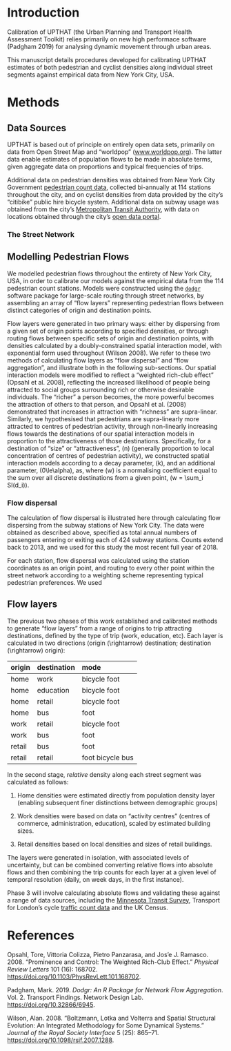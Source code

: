 <!-- README.md is generated from README.Rmd. Please edit that file -->

# Introduction

Calibration of UPTHAT (the Urban Planning and Transport Health
Assessment Toolkit) relies primarily on new high performace software
(Padgham 2019) for analysing dynamic movement through urban areas.

This manuscript details procedures developed for calibrating UPTHAT
estimates of both pedestrian and cyclist densities along individual
street segments against empirical data from New York City, USA.

# Methods

## Data Sources

UPTHAT is based out of principle on entirely open data sets, primarily
on data from Open Street Map and “worldpop” (www.worldpop.org). The
latter data enable estimates of population flows to be made in absolute
terms, given aggregate data on proportions and typical frequencies of
trips.

Additional data on pedestrian densities was obtained from New York City
Government [pedestrian count
data](https://www1.nyc.gov/html/dot/html/about/datafeeds.shtml#Pedestrians),
collected bi-annually at 114 stations throughout the city, and on
cyclist densities from data provided by the city’s “citibike” public
hire bicycle system. Additional data on subway usage was obtained from
the city’s [Metropolitan Transit
Authority](http://web.mta.info/nyct/facts/ridership/ridership_sub_annual.htm),
with data on locations obtained through the city’s [open data
portal](https://data.cityofnewyork.us/Transportation/Subway-Stations/arq3-7z49).

### The Street Network

## Modelling Pedestrian Flows

We modelled pedestrian flows throughout the entirety of New York City,
USA, in order to calibrate our models against the empirical data from
the 114 pedestrian count stations. Models were constructed using the
[`dodgr`](https://github.com/atfutures/dodgr) software package for
large-scale routing through street networks, by assembling an array of
“flow layers” representing pedestrian flows between distinct
categories of origin and destination points.

Flow layers were generated in two primary ways: either by dispersing
from a given set of origin points according to specified densities, or
through routing flows between specific sets of origin and destination
points, with densities calculated by a doubly-constrained spatial
interaction model, with exponential form used throughout (Wilson 2008).
We refer to these two methods of calculating flow layers as “flow
dispersal” and “flow aggregation”, and illustrate both in the following
sub-sections. Our spatial interaction models were modified to reflect a
“weighted rich-club effect” (Opsahl et al. 2008), reflecting the
increased likelihood of people being attracted to social groups
surrounding rich or otherwise desirable individuals. The “richer” a
person becomes, the more powerful becomes the attraction of others to
that person, and Opsahl et al. (2008) demonstrated that increases in
attraction with “richness” are supra-linear. Similarly, we hypothesised
that pedestrians are supra-linearly more attracted to centres of
pedestrian activity, through non-linearly increasing flows towards the
destinations of our spatial interaction models in proportion to the
attractiveness of those destinations. Specifically, for a destination of
“size” or “attractiveness”, \(n\) (generally proportion to local
concentration of centres of pedestrian activity), we constructed spatial
interaction models according to a decay parameter, \(k\), and an
additional parameter, \(0\le\alpha\), as,  where \(w\) is a normalising
coefficient equal to the sum over all discrete destinations from a given
point, \(w = \sum_i SI(d_i)\).

### Flow dispersal

The calculation of flow dispersal is illustrated here through
calculating flow dispersing from the subway stations of New York City.
The data were obtained as described above, specified as total annual
numbers of passengers entering or exiting each of 424 subway stations.
Counts extend back to 2013, and we used for this study the most recent
full year of 2018.

For each station, flow dispersal was calculated using the station
coordinates as an origin point, and routing to every other point within
the street network according to a weighting scheme representing typical
pedestrian preferences. We used

## Flow layers

The previous two phases of this work established and calibrated methods
to generate “flow layers” from a range of origins to trip attracting
destinations, defined by the type of trip (work, education, etc). Each
layer is calculated in two directions (origin \(\rightarrow\)
destination; destination \(\rightarrow\) origin):

| origin | destination | mode             |
| :----- | :---------- | :--------------- |
| home   | work        | bicycle foot     |
| home   | education   | bicycle foot     |
| home   | retail      | bicycle foot     |
| home   | bus         | foot             |
| work   | retail      | bicycle foot     |
| work   | bus         | foot             |
| retail | bus         | foot             |
| retail | retail      | foot bicycle bus |

In the second stage, *relative* density along each street segment was
calculated as follows:

1.  Home densities were estimated directly from population density layer
    (enabling subsequent finer distinctions between demographic groups)

2.  Work densities were based on data on “activity centres” (centres of
    commerce, administration, education), scaled by estimated building
    sizes.

<!-- I don't think we've don this yet... (RL) -->

<!-- (including floor areas times height where available), modified for distinct purposes such that, for example, densities for journeys to educational facilities are high for purposes of education, yet lower for purposes of employment. -->

<!-- 3. Educational trip attractor densities were based on open data on schools, colleges and universities. -->

3.  Retail densities based on local densities and sizes of retail
    buildings.

<!-- All of these densities are also adjusted via a model of the spatial patterns of -->

<!-- bus usage which estimates aggregate rates of ingress -- densities entering buses at each stop -- and egress -- densities exiting buses at each stop. -->

<!-- The model used to estimate these rates of ingress and egress has been calibrated against open data from the. -->

The layers were generated in isolation, with associated levels of
uncertainty, but can be combined converting relative flows into absolute
flows and then combining the trip counts for each layer at a given level
of temporal resolution (daily, on week days, in the first instance).
<!-- A trial weighting scheme for a master walking layer was developed for Accra based on statistics for proportions of walking trips for different purposes, and for frequencies of bus usage. -->
Phase 3 will involve calculating absolute flows and validating these
against a range of data sources, including the [Minnesota Transit
Survey](https://gisdata.mn.gov/dataset/us-mn-state-metc-trans-stop-boardings-alightings),
Transport for London’s cycle [traffic count
data](http://roads.data.tfl.gov.uk/) and the UK Census.

# References

<div id="refs" class="references">

<div id="ref-opsahl_prominence_2008">

Opsahl, Tore, Vittoria Colizza, Pietro Panzarasa, and Jos’e J. Ramasco.
2008. “Prominence and Control: The Weighted Rich-Club Effect.” *Physical
Review Letters* 101 (16): 168702.
<https://doi.org/10.1103/PhysRevLett.101.168702>.

</div>

<div id="ref-padgham_dodgr:_2019">

Padgham, Mark. 2019. *Dodgr: An R Package for Network Flow Aggregation*.
Vol. 2. Transport Findings. Network Design Lab.
<https://doi.org/10.32866/6945>.

</div>

<div id="ref-wilson_boltzmann_2008">

Wilson, Alan. 2008. “Boltzmann, Lotka and Volterra and Spatial
Structural Evolution: An Integrated Methodology for Some Dynamical
Systems.” *Journal of the Royal Society Interface* 5 (25): 865–71.
<https://doi.org/10.1098/rsif.2007.1288>.

</div>

</div>
